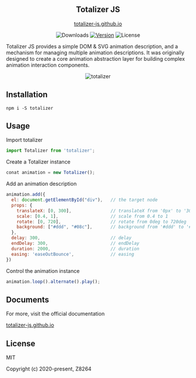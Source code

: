 <h2 align="center">
  Totalizer JS
</h2>

<p align="center"><a href="//totalizer-js.github.io" target="_blank" />totalizer-js.github.io</a>
</p>

<p align="center">
  <img src="https://img.shields.io/npm/dm/totalizer.svg" alt="Downloads"></a>
  <a href="https://www.npmjs.com/package/totalizer"><img src="https://img.shields.io/npm/v/totalizer.svg" alt="Version"></a>
  <img src="https://img.shields.io/npm/l/totalizer.svg" alt="License">
</p>


Totalizer JS provides a simple DOM & SVG animation description, and a mechanism for managing multiple animation descriptions. It was originally designed to create a core animation 
abstraction layer for building complex animation interaction components.

<p align="center">
  <img src="https://totalizer-js.github.io/assets/img/show.8c1956b1.gif" alt="totalizer">
</p>

## Installation

``` shell
npm i -S totalizer
```

## Usage

Import totalizer

``` javascript
import Totalizer from 'totalizer';
```

Create a Totalizer instance

``` javascript
conat animation = new Totalizer();
```

Add an animation description

``` javascript
animation.add({
  el: document.getElementById("div"),   // the target node
  props: {
    translateX: [0, 300],               // translateX from '0px' to '300px'
    scale: [0.4, 1],                    // scale from 0.4 to 1 
    rotate: [0, 720],                   // rotate from 0deg to 720deg
    background: ["#ddd", "#08c"],       // background from '#ddd' to '#08c' 
  },
  delay: 300,                           // delay
  endDelay: 300,                        // endDelay
  duration: 2000,                       // duration
  easing: 'easeOutBounce',              // easing
})
```

Control the animation instance

``` javascript
animation.loop().alternate().play();
```

## Documents

For more, visit the official documentation

[totalizer-js.github.io](//totalizer-js.github.io)
## License

MIT

Copyright (c) 2020-present, Z8264